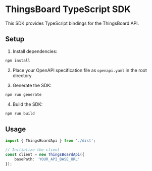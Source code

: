 # ThingsBoard TypeScript SDK

This SDK provides TypeScript bindings for the ThingsBoard API.

## Setup

1. Install dependencies:
```bash
npm install
```

2. Place your OpenAPI specification file as `openapi.yaml` in the root directory

3. Generate the SDK:
```bash
npm run generate
```

4. Build the SDK:
```bash
npm run build
```

## Usage

```typescript
import { ThingsBoardApi } from './dist';

// Initialize the client
const client = new ThingsBoardApi({
    basePath: 'YOUR_API_BASE_URL'
});
```
